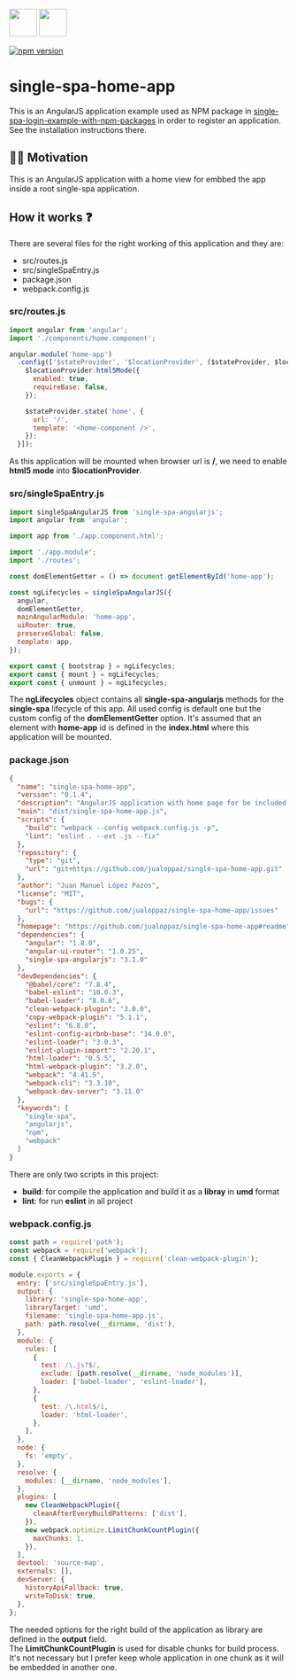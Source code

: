 <p float="left">
  <img src="https://single-spa.js.org/img/logo-white-bgblue.svg" width="50" height="50">
  <img src="https://angularjs.org/img/ng-logo.png" width="50" height="50">
</p>

[![npm version](https://img.shields.io/npm/v/single-spa-home-app.svg?style=flat-square)](https://www.npmjs.org/package/single-spa-home-app)

# single-spa-home-app

This is an AngularJS application example used as NPM package in [single-spa-login-example-with-npm-packages](https://github.com/jualoppaz/single-spa-login-example-with-npm-packages) in order to register an application. See the installation instructions there.

## ✍🏻 Motivation  

This is an AngularJS application with a home view for embbed the app inside a root single-spa application.

## How it works ❓

There are several files for the right working of this application and they are:

- src/routes.js
- src/singleSpaEntry.js
- package.json
- webpack.config.js

### src/routes.js

```javascript
import angular from 'angular';
import './components/home.component';

angular.module('home-app')
  .config(['$stateProvider', '$locationProvider', ($stateProvider, $locationProvider) => {
    $locationProvider.html5Mode({
      enabled: true,
      requireBase: false,
    });

    $stateProvider.state('home', {
      url: '/',
      template: '<home-component />',
    });
  }]);
```

As this application will be mounted when browser url is **/**, we need to enable **html5 mode** into **$locationProvider**.

### src/singleSpaEntry.js

```javascript
import singleSpaAngularJS from 'single-spa-angularjs';
import angular from 'angular';

import app from './app.component.html';

import './app.module';
import './routes';

const domElementGetter = () => document.getElementById('home-app');

const ngLifecycles = singleSpaAngularJS({
  angular,
  domElementGetter,
  mainAngularModule: 'home-app',
  uiRouter: true,
  preserveGlobal: false,
  template: app,
});

export const { bootstrap } = ngLifecycles;
export const { mount } = ngLifecycles;
export const { unmount } = ngLifecycles;
```

The **ngLifecycles** object contains all **single-spa-angularjs** methods for the **single-spa** lifecycle of this app. All used config is default one but the custom config of the **domElementGetter** option. It's assumed that an element with **home-app** id is defined in the **index.html** where this application will be mounted.

### package.json

```json
{
  "name": "single-spa-home-app",
  "version": "0.1.4",
  "description": "AngularJS application with home page for be included in a single-spa application as registered app.",
  "main": "dist/single-spa-home-app.js",
  "scripts": {
    "build": "webpack --config webpack.config.js -p",
    "lint": "eslint . --ext .js --fix"
  },
  "repository": {
    "type": "git",
    "url": "git+https://github.com/jualoppaz/single-spa-home-app.git"
  },
  "author": "Juan Manuel López Pazos",
  "license": "MIT",
  "bugs": {
    "url": "https://github.com/jualoppaz/single-spa-home-app/issues"
  },
  "homepage": "https://github.com/jualoppaz/single-spa-home-app#readme",
  "dependencies": {
    "angular": "1.8.0",
    "angular-ui-router": "1.0.25",
    "single-spa-angularjs": "3.1.0"
  },
  "devDependencies": {
    "@babel/core": "7.8.4",
    "babel-eslint": "10.0.3",
    "babel-loader": "8.0.6",
    "clean-webpack-plugin": "3.0.0",
    "copy-webpack-plugin": "5.1.1",
    "eslint": "6.8.0",
    "eslint-config-airbnb-base": "14.0.0",
    "eslint-loader": "3.0.3",
    "eslint-plugin-import": "2.20.1",
    "html-loader": "0.5.5",
    "html-webpack-plugin": "3.2.0",
    "webpack": "4.41.5",
    "webpack-cli": "3.3.10",
    "webpack-dev-server": "3.11.0"
  },
  "keywords": [
    "single-spa",
    "angularjs",
    "npm",
    "webpack"
  ]
}
```

There are only two scripts in this project:

- **build**: for compile the application and build it as a **libray** in **umd** format
- **lint**: for run **eslint** in all project

### webpack.config.js

```javascript
const path = require('path');
const webpack = require('webpack');
const { CleanWebpackPlugin } = require('clean-webpack-plugin');

module.exports = {
  entry: ['src/singleSpaEntry.js'],
  output: {
    library: 'single-spa-home-app',
    libraryTarget: 'umd',
    filename: 'single-spa-home-app.js',
    path: path.resolve(__dirname, 'dist'),
  },
  module: {
    rules: [
      {
        test: /\.js?$/,
        exclude: [path.resolve(__dirname, 'node_modules')],
        loader: ['babel-loader', 'eslint-loader'],
      },
      {
        test: /\.html$/i,
        loader: 'html-loader',
      },
    ],
  },
  node: {
    fs: 'empty',
  },
  resolve: {
    modules: [__dirname, 'node_modules'],
  },
  plugins: [
    new CleanWebpackPlugin({
      cleanAfterEveryBuildPatterns: ['dist'],
    }),
    new webpack.optimize.LimitChunkCountPlugin({
      maxChunks: 1,
    }),
  ],
  devtool: 'source-map',
  externals: [],
  devServer: {
    historyApiFallback: true,
    writeToDisk: true,
  },
};
```

The needed options for the right build of the application as library are defined in the **output** field.\
The **LimitChunkCountPlugin** is used for disable chunks for build process. It's not necessary but I prefer keep whole application in one chunk as it will be embedded in another one.
